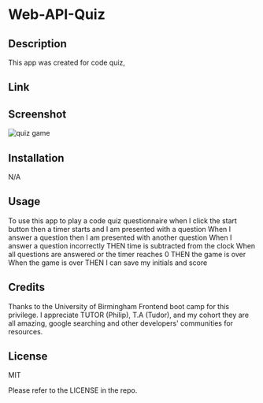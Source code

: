 # Web-API-Quiz

## Description
This app was created for code quiz,

## Link



## Screenshot

![quiz game](https://github.com/akonde/geolocation/assets/49449335/ba402151-447e-4f4e-bfcb-126fdc2082f7)

## Installation

N/A

## Usage
To use this app to play a code quiz questionnaire 
when I click the start button
then a timer starts and I am presented with a question
When I answer a question
then I am presented with another question
When I answer a question incorrectly
THEN time is subtracted from the clock
When all questions are answered or the timer reaches 0
THEN the game is over
When the game is over
THEN I can save my initials and score


## Credits
Thanks to the University of Birmingham Frontend boot camp for this privilege. I appreciate TUTOR (Philip), T.A (Tudor), and my cohort they are all amazing, google searching and other developers' communities for resources. 

## License
MIT

Please refer to the LICENSE in the repo.
